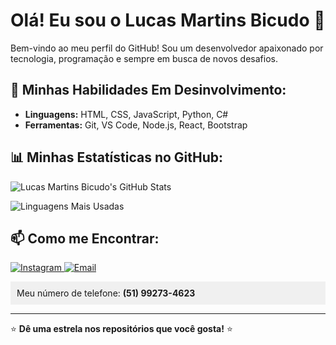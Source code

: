 # Olá! Eu sou o Lucas Martins Bicudo 👋

Bem-vindo ao meu perfil do GitHub! Sou um desenvolvedor apaixonado por tecnologia, programação e sempre em busca de novos desafios.

## 🚀 Minhas Habilidades Em Desinvolvimento:

- **Linguagens:** HTML, CSS, JavaScript, Python, C#
- **Ferramentas:** Git, VS Code, Node.js, React, Bootstrap

## 📊 Minhas Estatísticas no GitHub:

![Lucas Martins Bicudo's GitHub Stats](https://github-readme-stats.vercel.app/api?username=ofcLUKINAS&show_icons=true&theme=radical)

![Linguagens Mais Usadas](https://github-readme-stats.vercel.app/api/top-langs/?username=ofcLUKINAS&layout=compact&theme=radical)

## 📫 Como me Encontrar:

<a href="https://instagram.com/luquinha_chf7" target="_blank">
    <img src="https://img.shields.io/badge/Instagram-%23E4405F.svg?style=for-the-badge&logo=Instagram&logoColor=white" alt="Instagram">
</a>

<a href="mailto:lmartinsbicudo@gmail.com" target="_blank">
    <img src="https://img.shields.io/badge/Email-%23FF5722.svg?style=for-the-badge&logo=gmail&logoColor=white" alt="Email">
</a>

<p style="background-color: #f0f0f0; padding: 10px;">
  Meu número de telefone: <strong>(51) 99273-4623</strong>
</p>

---
⭐️ **Dê uma estrela nos repositórios que você gosta!** ⭐️

